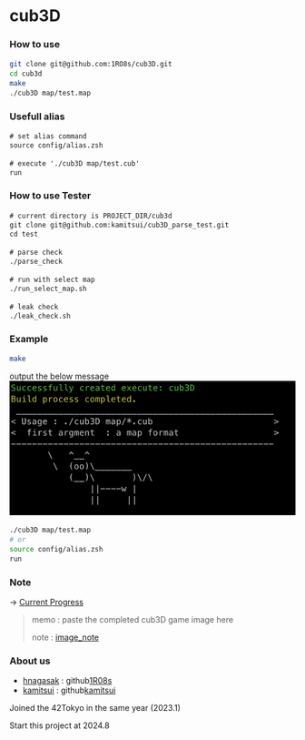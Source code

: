 # cub3D

### How to use
```sh
git clone git@github.com:1RO8s/cub3D.git
cd cub3d
make
./cub3D map/test.map
```

### Usefull alias
```
# set alias command
source config/alias.zsh

# execute './cub3D map/test.cub'
run
```


### How to use Tester
```
# current directory is PROJECT_DIR/cub3d
git clone git@github.com:kamitsui/cub3D_parse_test.git
cd test

# parse check
./parse_check

# run with select map
./run_select_map.sh

# leak check
./leak_check.sh
```

### Example
```sh
make
```
output the below message
![build_image](docs/image/build_cub3D.png)

```sh
./cub3D map/test.map
# or
source config/alias.zsh
run
```

### Note
-> [Current Progress](docs/progress.md)

> memo : paste the completed cub3D game image here
>
> note : [image_note](docs/pdf/kamitsui_note.pdf)

### About us
* [hnagasak](https://profile.intra.42.fr/users/hnagasak) : github[1R08s](https://github.com/1RO8s)
* [kamitsui](https://profile.intra.42.fr/users/kamitsui) : github[kamitsui](https://github.com/kamitsui)

Joined the 42Tokyo in the same year (2023.1)

Start this project at 2024.8
